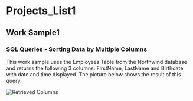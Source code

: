 # Projects_List1
## Work Sample1 

### SQL Queries - Sorting Data by Multiple Columns

This work sample uses the Employees Table from the Northwind database and returns the following 3 columns: FirstName, LastName and Birthdate
with date and time displayed. The picture below shows the result of this query.

![Retrieved Columns](C:\Users\adelb\Documents\TRAINING\PORTFOLIO\DateOnly-SQL-QueryC1.jpeg)
